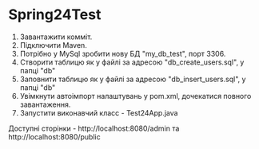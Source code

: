 # Spring24Test

1. Завантажити комміт.
2. Підключити Maven.
3. Потрібно у MySql зробити нову БД "my_db_test", порт 3306.
4. Створити таблицю як у файлі за адресою "db_create_users.sql", у папці "db"
5. Заповнити таблицю як у файлі за адресою "db_insert_users.sql", у папці "db"
5. Увімкнути автоімпорт налаштувань у pom.xml, дочекатися повного завантаження.
6. Запустити виконавчий класс - Test24App.java

Доступні сторінки - http://localhost:8080/admin та http://localhost:8080/public
